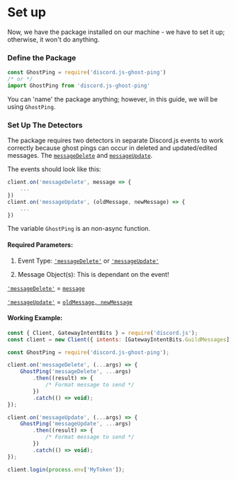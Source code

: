 # Set up
Now, we have the package installed on our machine - we have to set it up; otherwise, it won't do anything.

### Define the Package
```js
const GhostPing = require('discord.js-ghost-ping')
/* or */
import GhostPing from 'discord.js-ghost-ping'
```
You can 'name' the package anything; however, in this guide, we will be using `GhostPing`.

### Set Up The Detectors
The package requires two detectors in separate Discord.js events to work correctly because ghost pings can occur in deleted and updated/edited messages. The [`messageDelete`](https://discord.js.org/#/docs/main/stable/class/Client?scrollTo=e-messageDelete) and [`messageUpdate`](https://discord.js.org/#/docs/main/stable/class/Client?scrollTo=e-messageUpdate). 

The events should look like this:
```js
client.on('messageDelete', message => { 
    ...
})
client.on('messageUpdate', (oldMessage, newMessage) => {
    ...
})
```

The variable `GhostPing` is an non-async function.
#### **Required Parameters:**
1. Event Type: [`'messageDelete'`](https://discord.js.org/#/docs/main/stable/class/Client?scrollTo=e-messageDelete) or [`'messageUpdate'`](https://discord.js.org/#/docs/main/stable/class/Client?scrollTo=e-messageUpdate)

2. Message Object(s): This is dependant on the event!

[`'messageDelete'`](https://discord.js.org/#/docs/main/stable/class/Client?scrollTo=e-messageDelete) = [`message`](https://discord.js.org/#/docs/main/stable/class/Client?scrollTo=e-messageDelete)

[`'messageUpdate'`](https://discord.js.org/#/docs/main/stable/class/Client?scrollTo=e-messageUpdate) = [`oldMessage, newMessage`](https://discord.js.org/#/docs/main/stable/class/Client?scrollTo=e-messageUpdate)


#### **Working Example:**
```js
const { Client, GatewayIntentBits } = require('discord.js');
const client = new Client({ intents: [GatewayIntentBits.GuildMessages] });

const GhostPing = require('discord.js-ghost-ping');

client.on('messageDelete', (...args) => {
	GhostPing('messageDelete', ...args)
		.then((result) => {
			/* Format message to send */
		})
		.catch(() => void);
});

client.on('messageUpdate', (...args) => {
	GhostPing('messageUpdate', ...args)
		.then((result) => {
			/* Format message to send */
		})
		.catch(() => void);
});

client.login(process.env['MyToken']);
```